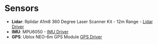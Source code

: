 # Sensors

- **Lidar**: Rplidar A1m8 360 Degree Laser Scanner Kit - 12m Range - [Lidar Driver](https://github.com/allenh1/rplidar_ros)
- **IMU**: MPU6050 - [IMU Driver](https://github.com/chrisspen/ros_mpu6050_node.git)
- **GPS**: Ublox NEO-6m GPS Module  [GPS Driver](https://github.com/KumarRobotics/ublox)